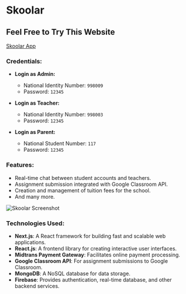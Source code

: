 # Skoolar

## Feel Free to Try This Website
[Skoolar App](https://skoolar-app.vercel.app)

### Credentials:
- **Login as Admin:**
  - National Identity Number: `998009`
  - Password: `12345`

- **Login as Teacher:**
  - National Identity Number: `998003`
  - Password: `12345`

- **Login as Parent:**
  - National Student Number: `117`
  - Password: `12345`

### Features:
- Real-time chat between student accounts and teachers.
- Assignment submission integrated with Google Classroom API.
- Creation and management of tuition fees for the school.
- And many more.

![Skoolar Screenshot](https://github.com/user-attachments/assets/1edb1b8c-cf66-44f0-9aa1-536200fe3cc2)

### Technologies Used:
- **Next.js**: A React framework for building fast and scalable web applications.
- **React.js**: A frontend library for creating interactive user interfaces.
- **Midtrans Payment Gateway**: Facilitates online payment processing.
- **Google Classroom API**: For assignment submissions to Google Classroom.
- **MongoDB**: A NoSQL database for data storage.
- **Firebase**: Provides authentication, real-time database, and other backend services.
